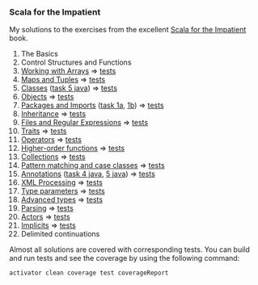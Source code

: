 ### Scala for the Impatient
My solutions to the exercises from the excellent [Scala for the Impatient](http://horstmann.com/scala/) book.

1. The Basics
2. Control Structures and Functions
3. [Working with Arrays](src/main/scala/Chapter03.scala) => [tests](src/test/scala/Chapter03Spec.scala)
4. [Maps and Tuples](src/main/scala/Chapter04.scala) => [tests](src/test/scala/Chapter04Spec.scala)
5. [Classes](src/main/scala/Chapter05.scala) ([task 5 java](src/main/java/Chapter05Car.java)) => [tests](src/test/scala/Chapter05Spec.scala)
6. [Objects](src/main/scala/Chapter06.scala) => [tests](src/test/scala/Chapter06Spec.scala)
7. [Packages and Imports](src/main/scala/Chapter07.scala) ([task 1a](src/main/scala/Chapter0701a.scala), [1b](src/main/scala/Chapter0701b.scala)) => [tests](src/test/scala/Chapter07Spec.scala)
8. [Inheritance](src/main/scala/Chapter08.scala) => [tests](src/test/scala/Chapter08Spec.scala)
9. [Files and Regular Expressions](src/main/scala/Chapter09.scala) => [tests](src/test/scala/Chapter09Spec.scala)
10. [Traits](src/main/scala/Chapter10.scala) => [tests](src/test/scala/Chapter10Spec.scala)
11. [Operators](src/main/scala/Chapter11.scala) => [tests](src/test/scala/Chapter11Spec.scala)
12. [Higher-order functions](src/main/scala/Chapter12.scala) => [tests](src/test/scala/Chapter12Spec.scala)
13. [Collections](src/main/scala/Chapter13.scala) => [tests](src/test/scala/Chapter13Spec.scala)
14. [Pattern matching and case classes](src/main/scala/Chapter14.scala) => [tests](src/test/scala/Chapter14Spec.scala)
15. [Annotations](src/main/scala/Chapter15.scala) ([task 4 java](src/main/java/Chapter15Task4.java), [5 java](src/main/java/Chapter15Task5.java)) => [tests](src/test/scala/Chapter15Spec.scala)
16. [XML Processing](src/main/scala/Chapter16.scala) => [tests](src/test/scala/Chapter16Spec.scala)
17. [Type parameters](src/main/scala/Chapter17.scala) => [tests](src/test/scala/Chapter17Spec.scala)
18. [Advanced types](src/main/scala/Chapter18.scala) => [tests](src/test/scala/Chapter18Spec.scala)
19. [Parsing](src/main/scala/Chapter19.scala) => [tests](src/test/scala/Chapter19Spec.scala)
20. [Actors](src/main/scala/Chapter20.scala) => [tests](src/test/scala/Chapter20Spec.scala)
21. [Implicits](src/main/scala/Chapter21.scala) => [tests](src/test/scala/Chapter21Spec.scala)
22. Delimited continuations

Almost all solutions are covered with corresponding tests.
You can build and run tests and see the coverage by using the following command:

```bash
activator clean coverage test coverageReport
```
